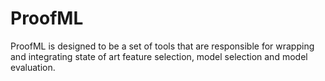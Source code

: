 # ProofML
ProofML is designed to be a set of tools that are responsible for wrapping and integrating state of art feature selection, model selection and model evaluation.
